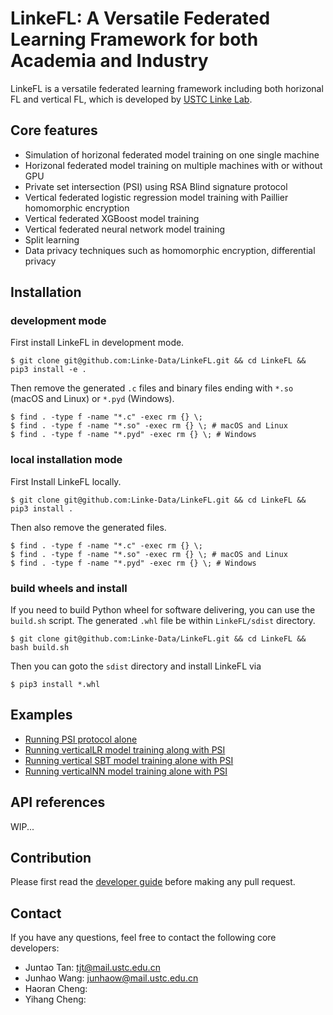 # LinkeFL: A Versatile Federated Learning Framework for both Academia and Industry

LinkeFL is a versatile federated learning framework including both horizonal FL and vertical FL, which is developed by [USTC Linke Lab](http://linke.ustc.edu.cn/).


## Core features
* Simulation of horizonal federated model training on one single machine
* Horizonal federated model training on multiple machines with or without GPU
* Private set intersection (PSI) using RSA Blind signature protocol
* Vertical federated logistic regression model training with Paillier homomorphic encryption 
* Vertical federated XGBoost model training 
* Vertical federated neural network model training
* Split learning 
* Data privacy techniques such as homomorphic encryption, differential privacy





## Installation
### development mode

First install LinkeFL in development mode.

``` shell
$ git clone git@github.com:Linke-Data/LinkeFL.git && cd LinkeFL && pip3 install -e .
```

Then remove the generated `.c` files and binary files ending with `*.so` (macOS and Linux) or `*.pyd` (Windows).
``` shell
$ find . -type f -name "*.c" -exec rm {} \;
$ find . -type f -name "*.so" -exec rm {} \; # macOS and Linux
$ find . -type f -name "*.pyd" -exec rm {} \; # Windows
```

### local installation mode

First Install LinkeFL locally.
``` shell
$ git clone git@github.com:Linke-Data/LinkeFL.git && cd LinkeFL && pip3 install .
```
Then also remove the generated files.
``` shell
$ find . -type f -name "*.c" -exec rm {} \;
$ find . -type f -name "*.so" -exec rm {} \; # macOS and Linux
$ find . -type f -name "*.pyd" -exec rm {} \; # Windows
```

### build wheels and install
If you need to build Python wheel for software delivering, you can use the `build.sh` script. The generated `.whl` file be within `LinkeFL/sdist` directory.
``` shell
$ git clone git@github.com:Linke-Data/LinkeFL.git && cd LinkeFL && bash build.sh
```
Then you can goto the `sdist` directory and install LinkeFL via
``` shell
$ pip3 install *.whl
```

## Examples 
* [Running PSI protocol alone](./examples/psi-alone/README.md)
* [Running verticalLR model training along with PSI](./examples/psi-lr/README.md)
* [Running vertical SBT model training alone with PSI](./examples/psi-tree/README.md)
* [Running verticalNN model training alone with PSI](./examples/psi-nn/README.md)

## API references 
WIP...

## Contribution
Please first read the [developer guide](./docs/dev_guide.md) before making any pull request. 

## Contact 
If you have any questions, feel free to contact the following core developers:

* Juntao Tan: tjt@mail.ustc.edu.cn
* Junhao Wang: junhaow@mail.ustc.edu.cn
* Haoran Cheng:
* Yihang Cheng: